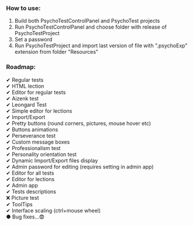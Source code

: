 ### How to use:
1. Build both PsychoTestControlPanel and PsychoTest projects
2. Run PsychoTestControlPanel and choose folder with release of PsychoTestProject
3. Set a password
4. Run PsychoTestProject and import last version of file with ".psychoExp" extension from folder "Resources"

### Roadmap:
✔ Regular tests<br/>
✔ HTML lection<br/>
✔ Editor for regular tests<br/>
✔ Aizenk test<br/>
✔ Leongard Test<br/>
✔ Simple editor for lections<br/>
✔ Import/Export<br/>
✔ Pretty buttons (round corners, pictures, mouse hover etc)<br/>
✔ Buttons animations<br/>
✔ Perseverance test<br/>
✔ Custom message boxes<br/>
✔ Professionalism test<br/>
✔ Personality orientation test<br/>
✔ Dynamic Import/Export files display<br/>
✔ Admin password for editing (requires setting in admin app)<br/>
✔ Editor for all tests<br/>
✔ Editor for lections<br/>
✔ Admin app <br/>
✔ Tests descriptions<br/>
❌ Picture test<br/>
✔ ToolTips<br/>
✔ Interface scaling (ctrl+mouse wheel)<br/>
● Bug fixes...😨<br/>
